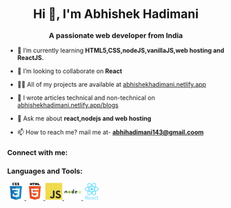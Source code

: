 <h1 align="center">Hi 👋, I'm Abhishek Hadimani</h1>
<h3 align="center">A passionate web developer from India</h3>

- 🌱 I’m currently learning **HTML5,CSS,nodeJS,vanillaJS,web hosting and ReactJS.**

- 👯 I’m looking to collaborate on **React**

- 👨‍💻 All of my projects are available at [abhishekhadimani.netlify.app](abhishekhadimani.netlify.app)

- 📝 I wrote articles technical and non-technical on [abhishekhadimani.netlify.app/blogs](abhishekhadimani.netlify.app/blogs)

- 💬 Ask me about **react,nodejs and web hosting**

- 📫 How to reach me? mail me at- **abhihadimani143@gmail.coom**

<h3 align="left">Connect with me:</h3>
<p align="left">
</p>

<h3 align="left">Languages and Tools:</h3>
<p align="left"> <a href="https://www.w3schools.com/css/" target="_blank" rel="noreferrer"> <img src="https://raw.githubusercontent.com/devicons/devicon/master/icons/css3/css3-original-wordmark.svg" alt="css3" width="40" height="40"/> </a> <a href="https://www.w3.org/html/" target="_blank" rel="noreferrer"> <img src="https://raw.githubusercontent.com/devicons/devicon/master/icons/html5/html5-original-wordmark.svg" alt="html5" width="40" height="40"/> </a> <a href="https://developer.mozilla.org/en-US/docs/Web/JavaScript" target="_blank" rel="noreferrer"> <img src="https://raw.githubusercontent.com/devicons/devicon/master/icons/javascript/javascript-original.svg" alt="javascript" width="40" height="40"/> </a> <a href="https://nodejs.org" target="_blank" rel="noreferrer"> <img src="https://raw.githubusercontent.com/devicons/devicon/master/icons/nodejs/nodejs-original-wordmark.svg" alt="nodejs" width="40" height="40"/> </a> <a href="https://reactjs.org/" target="_blank" rel="noreferrer"> <img src="https://raw.githubusercontent.com/devicons/devicon/master/icons/react/react-original-wordmark.svg" alt="react" width="40" height="40"/> </a> </p>
